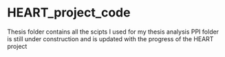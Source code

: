# HEART_project_code

Thesis folder contains all the scipts I used for my thesis analysis
PPI folder is still under construction and is updated with the progress of the HEART project

